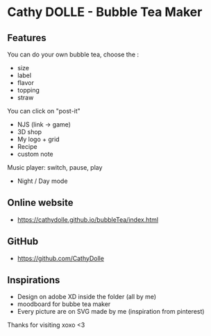 # Cathy DOLLE - Bubble Tea Maker

## Features
You can do your own bubble tea, choose the :
- size
- label
- flavor
- topping
- straw

You can click on "post-it"
- NJS (link -> game)
- 3D shop
- My logo + grid
- Recipe
- custom note

Music player: switch, pause, play

- Night / Day mode

## Online website
- https://cathydolle.github.io/bubbleTea/index.html

## GitHub 
- https://github.com/CathyDolle

## Inspirations
- Design on adobe XD inside the folder (all by me)
- moodboard for bubbe tea maker
- Every picture are on SVG made by me (inspiration from pinterest)

Thanks for visiting xoxo <3 